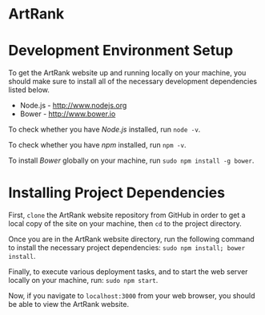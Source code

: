 # ArtRank

# Development Environment Setup

To get the ArtRank website up and running locally on your machine, you should make sure to install all of the necessary development dependencies listed below.

* Node.js - http://www.nodejs.org
* Bower - http://www.bower.io

To check whether you have *Node.js* installed, run `node -v`.

To check whether you have *npm* installed, run `npm -v`.

To install *Bower* globally on your machine, run `sudo npm install -g bower`.

# Installing Project Dependencies

First, `clone` the ArtRank website repository from GitHub in order to get a local copy of the site on your machine, then `cd` to the project directory.

Once you are in the ArtRank website directory, run the following command to install the necessary project dependencies: `sudo npm install; bower install`.

Finally, to execute various deployment tasks, and to start the web server locally on your machine, run: `sudo npm start`.

Now, if you navigate to `localhost:3000` from your web browser, you should be able to view the ArtRank website.

